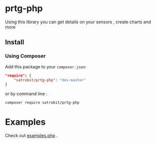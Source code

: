 # prtg-php

Using this library you can get details on your sensors , create charts and more

## Install
### Using Composer
Add this package to your `composer.json`:
```json
"require": {
    "satrobit/prtg-php": "dev-master"
}
```
or by command line :
```bash
composer require satrobit/prtg-php
```

# Examples

Check out [examples.php](examples.php) .
